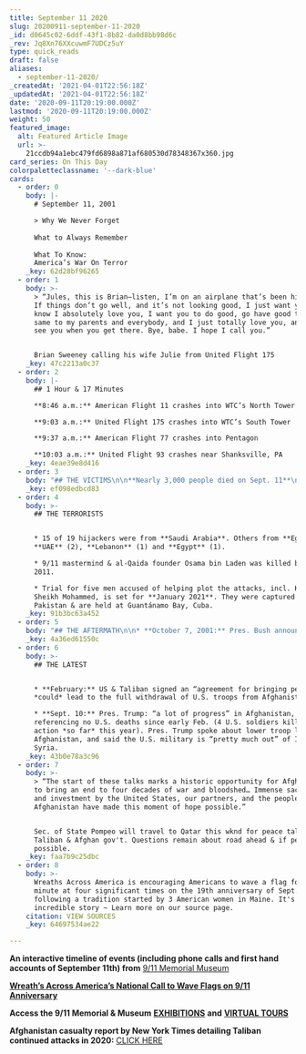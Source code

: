 ```yaml
---
title: September 11 2020
slug: 20200911-september-11-2020
_id: d0645c02-6ddf-43f1-8b82-da0d8bb98d6c
_rev: Jq8Xn76XXcuwmF7UDCz5uY
type: quick_reads
draft: false
aliases:
  - september-11-2020/
_createdAt: '2021-04-01T22:56:18Z'
_updatedAt: '2021-04-01T22:56:18Z'
date: '2020-09-11T20:19:00.000Z'
lastmod: '2020-09-11T20:19:00.000Z'
weight: 50
featured_image:
  alt: Featured Article Image
  url: >-
    21ccdb94a1ebc479fd6898a871af680530d78348367x360.jpg
card_series: On This Day
colorpaletteclassname: '--dark-blue'
cards:
  - order: 0
    body: |-
      # September 11, 2001

      > Why We Never Forget  
        
      What to Always Remember  
        
      What To Know:  
      America’s War On Terror
    _key: 62d28bf96265
  - order: 1
    body: >-
      > “Jules, this is Brian—listen, I’m on an airplane that’s been hijacked.
      If things don’t go well, and it’s not looking good, I just want you to
      know I absolutely love you, I want you to do good, go have good times,
      same to my parents and everybody, and I just totally love you, and I’ll
      see you when you get there. Bye, babe. I hope I call you.”


      Brian Sweeney calling his wife Julie from United Flight 175
    _key: 47c2213a0c37
  - order: 2
    body: |-
      ## 1 Hour & 17 Minutes

      **8:46 a.m.:** American Flight 11 crashes into WTC’s North Tower

      **9:03 a.m.:** United Flight 175 crashes into WTC’s South Tower

      **9:37 a.m.:** American Flight 77 crashes into Pentagon

      **10:03 a.m.:** United Flight 93 crashes near Shanksville, PA
    _key: 4eae39e8d416
  - order: 3
    body: "## THE VICTIMS\n\n**Nearly 3,000 people died on Sept. 11**\n\n* 2,753 in New York (including 343 firefighters & 23 police)\n* 184\_at the Pentagon\n* 40 aboard Flight 93\n\nApproximately 500 police officers, firefighters, EMTs and paramedics have since died from 9/11 related illnesses in NYC alone."
    _key: ef098edbcd83
  - order: 4
    body: >-
      ## THE TERRORISTS


      * 15 of 19 hijackers were from **Saudi Arabia**. Others from **Egypt**,
      **UAE** (2), **Lebanon** (1) and **Egypt** (1).

      * 9/11 mastermind & al-Qaida founder Osama bin Laden was killed by U.S. in
      2011.

      * Trial for five men accused of helping plot the attacks, incl. Khalid
      Sheikh Mohammed, is set for **January 2021**. They were captured in
      Pakistan & are held at Guantánamo Bay, Cuba.
    _key: 91b3bc63a452
  - order: 5
    body: "## THE AFTERMATH\n\n* **October 7, 2001:** Pres. Bush announced attacks on al-Qaida and Taliban in **Afghanistan** by the U.S. with allies\n* **2003:** U.S. & allies invaded **Iraq**.\n* Since 9/11, more than**\_2.7M** U.S. service members have fought in the “War on Terror.” More than **5,400** killed in action, nearly half in Afghanistan. Tens of thousands injured.\n* The post 9/11 wars estimated to have cost American taxpayers **$6.7T.**"
    _key: 4a36ed61550c
  - order: 6
    body: >-
      ## THE LATEST


      * **February:** US & Taliban signed an “agreement for bringing peace” that
      *could* lead to the full withdrawal of U.S. troops from Afghanistan.

      * **Sept. 10:** Pres. Trump: “a lot of progress” in Afghanistan,
      referencing no U.S. deaths since early Feb. (4 U.S. soldiers killed in
      action *so far* this year). Pres. Trump spoke about lower troop levels in
      Afghanistan, and said the U.S. military is “pretty much out” of Iraq &
      Syria.
    _key: 43b0e78a3c96
  - order: 7
    body: >-
      > “The start of these talks marks a historic opportunity for Afghanistan
      to bring an end to four decades of war and bloodshed… Immense sacrifice
      and investment by the United States, our partners, and the people of
      Afghanistan have made this moment of hope possible.”


      Sec. of State Pompeo will travel to Qatar this wknd for peace talks btwn
      Taliban & Afghan gov't. Questions remain about road ahead & if peace is
      possible.
    _key: faa7b9c25dbc
  - order: 8
    body: >-
      Wreaths Across America is encouraging Americans to wave a flag for one
      minute at four significant times on the 19th anniversary of Sept. 11
      following a tradition started by 3 American women in Maine. It's an
      incredible story ~ Learn more on our source page.
    citation: VIEW SOURCES
    _key: 64697534ae22

---
```

**An interactive timeline of events (including phone calls and first hand accounts of September 11th) from** [9/11 Memorial Museum](https://timeline.911memorial.org/#Timeline/2)

[**Wreath’s Across America’s National Call to Wave Flags on 9/11 Anniversary**](https://www.wreathsacrossamerica.org/pages/19520/News/459/)

**Access the 9/11 Memorial & Museum** [**EXHIBITIONS**](https://www.911memorial.org/visit/museum/exhibitions) **and** [**VIRTUAL TOURS**](https://www.911memorial.org/visit/virtual-tours)

**Afghanistan casualty report by New York Times detailing Taliban continued attacks in 2020:** [CLICK HERE](https://www.nytimes.com/2020/09/03/magazine/afghan-war-casualty-report-september-2020.html)